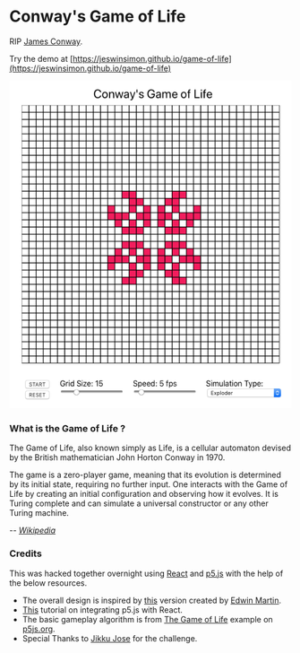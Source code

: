 # Conway's Game of Life

RIP [James Conway](https://en.wikipedia.org/wiki/John_Horton_Conway).

Try the demo at [https://jeswinsimon.github.io/game-of-life](https://jeswinsimon.github.io/game-of-life)

![Screenshot](/screenshot.png?raw=true "Optional Title")

### What is the Game of Life ?

The Game of Life, also known simply as Life, is a cellular automaton devised by the British mathematician John Horton Conway in 1970.

The game is a zero-player game, meaning that its evolution is determined by its initial state, requiring no further input. One interacts with the Game of Life by creating an initial configuration and observing how it evolves. It is Turing complete and can simulate a universal constructor or any other Turing machine.

-- [_Wikipedia_](https://en.wikipedia.org/wiki/Conway%27s_Game_of_Life)

### Credits

This was hacked together overnight using [React](https://reactjs.org) and [p5.js](https://p5js.org) with the help of the below resources.

* The overall design is inspired by [this](https://playgameoflife.com) version created by [Edwin Martin](bitstorm.org).
* [This](https://dev.to/christiankastner/integrating-p5-js-with-react-i0d) tutorial on integrating p5.js with React.
* The basic gameplay algorithm is from [The Game of Life](https://p5js.org/examples/simulate-game-of-life.html) example on [p5js.org](p5js.org).
* Special Thanks to [Jikku Jose](http://github.com/JikkuJose/) for the challenge.
